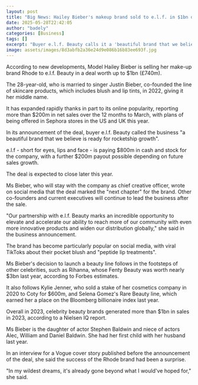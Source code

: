 ```yaml
---
layout: post
title: "Big News: Hailey Bieber's makeup brand sold to e.l.f. in $1bn deal"
date: 2025-05-28T22:42:05
author: "badely"
categories: [Business]
tags: []
excerpt: "Buyer e.l.f. Beauty calls it a 'beautiful brand that we believe is ready for rocketship growth'."
image: assets/images/8d3abfb2a36e24d9e086b16b83ee693f.jpg
---
```


According to new developments, Model Hailey Bieber is selling her make-up brand Rhode to e.l.f. Beauty in a deal worth up to $1bn (£740m). 

The 28-year-old, who is married to singer Justin Bieber, co-founded the line of skincare products, which includes blush and lip tints, in 2022, giving it her middle name. 

It has expanded rapidly thanks in part to its online popularity, reporting more than $200m in net sales over the 12 months to March, with plans of being offered in Sephora stores in the US and UK this year. 

In its announcement of the deal, buyer e.l.f. Beauty called the business "a beautiful brand that we believe is ready for rocketship growth".

e.l.f - short for eyes, lips and face - is paying $800m in cash and stock for the company, with a further $200m payout possible depending on future sales growth.

The deal is expected to close later this year.  

Ms Bieber, who will stay with the company as chief creative officer, wrote on social media that the deal marked the "next chapter" for the brand. Other co-founders and current executives will continue to lead the business after the sale. 

"Our partnership with e.l.f. Beauty marks an incredible opportunity to elevate and accelerate our ability to reach more of our community with even more innovative products and widen our distribution globally," she said in the business announcement.

The brand has become particularly popular on social media, with viral TikToks about their pocket blush and "peptide lip treatments".

Ms Bieber's decision to launch a beauty line follows in the footsteps of other celebrities, such as Rihanna, whose Fenty Beauty was worth nearly $3bn last year, according to Forbes estimates. 

It also follows Kylie Jenner, who sold a stake of her cosmetics company in 2020 to Coty for $600m, and Selena Gomez's Rare Beauty line, which earned her a place on the Bloomberg billionaire index last year.

Overall in 2023, celebrity beauty brands generated more than $1bn in sales in 2023, according to a Nielsen IQ report.

Ms Bieber is the daughter of actor Stephen Baldwin and niece of actors Alec, William and Daniel Baldwin. She had her first child with her husband last year. 

In an interview for a Vogue cover story published before the announcement of the deal, she said the success of the Rhode brand had been a surprise. 

 "In my wildest dreams, it's already gone beyond what I would've hoped for," she said. 

